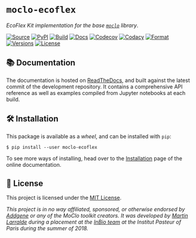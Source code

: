 # `moclo-ecoflex`

*EcoFlex Kit implementation for the base [`moclo`](https://github.com/althonos/moclo/tree/master/moclo) library*.

[![Source](https://img.shields.io/badge/source-GitHub-303030.svg?maxAge=3600&style=flat-square)](https://github.com/althonos/moclo/tree/master/moclo-ecoflex)
[![PyPI](https://img.shields.io/pypi/v/moclo-ecoflex.svg?style=flat-square&maxAge=300)](https://pypi.python.org/pypi/moclo-ecoflex)
[![Build](https://img.shields.io/github/workflow/status/althonos/moclo/Test?style=flat-square&maxAge=3600)](https://github.com/althonos/moclo/actions)
[![Docs](https://img.shields.io/readthedocs/moclo.svg?maxAge=3600&style=flat-square)](https://moclo.readthedocs.io/)
[![Codecov](https://img.shields.io/codecov/c/github/althonos/moclo/master.svg?style=flat-square&maxAge=600)](https://codecov.io/gh/althonos/moclo)
[![Codacy](https://img.shields.io/codacy/grade/5b29a9c0d91f4e82944a46997bd9a480/master.svg?style=flat-square&maxAge=300)](https://www.codacy.com/app/althonos/moclo)
[![Format](https://img.shields.io/pypi/format/moclo-ecoflex.svg?style=flat-square&maxAge=300)](https://pypi.python.org/pypi/moclo-ecoflex)
[![Versions](https://img.shields.io/pypi/pyversions/moclo-ecoflex.svg?style=flat-square&maxAge=300)](https://pypi.python.org/pypi/moclo-ecoflex)
[![License](https://img.shields.io/pypi/l/moclo-ecoflex.svg?style=flat-square&maxAge=300)](https://choosealicense.com/licenses/mit/)


## 📚 Documentation

The documentation is hosted on [ReadTheDocs](https://moclo.readthedocs.org),
and built against the latest commit of the development repository. It contains
a comprehensive API reference as well as examples compiled from Jupyter
notebooks at each build.


## 🛠️ Installation

This package is available as a *wheel*, and can be installed with ``pip``:
```console
$ pip install --user moclo-ecoflex
```

To see more ways of installing, head over to the
[Installation](https://moclo.readthedocs.io/en/latest/install.html)
page of the online documentation.


## 📜 License

This project is licensed under the [MIT License](http://choosealicense.com/licenses/mit/).

*This project is in no way affiliated, sponsored, or otherwise endorsed by [Addgene](https://www.addgene.org) or any of the MoClo toolkit creators.
It was developed by [Martin Larralde](https://github.com/althonos/pyhmmer)
during a placement at the [InBio team](https://research.pasteur.fr/en/team/experimental-and-computational-methods-for-modeling-cellular-processes/)
at the Institut Pasteur of Paris during the summer of 2018.*
